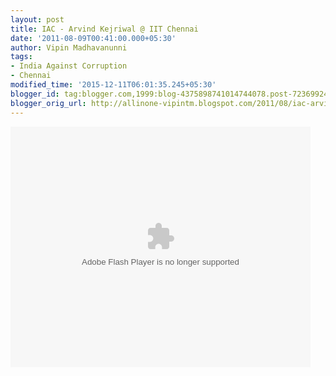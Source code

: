 ```yaml
---
layout: post
title: IAC - Arvind Kejriwal @ IIT Chennai
date: '2011-08-09T00:41:00.000+05:30'
author: Vipin Madhavanunni
tags:
- India Against Corruption
- Chennai
modified_time: '2015-12-11T06:01:35.245+05:30'
blogger_id: tag:blogger.com,1999:blog-4375898741014744078.post-7236992415737238356
blogger_orig_url: http://allinone-vipintm.blogspot.com/2011/08/iac-arvind-kejriwal-iit-chennai.html
---
```


<object width="480" height="385"><param name="movie" 
value="http://www.youtube.com/p/3385A228B5718E8A?version=3&hl=en_US&fs=1"></param><param 
name="allowFullScreen" value="true"></param><param name="allowscriptaccess" 
value="always"></param><embed 
src="http://www.youtube.com/p/3385A228B5718E8A?version=3&hl=en_US&fs=1" 
type="application/x-shockwave-flash" width="480" height="385" 
allowscriptaccess="always" allowfullscreen="true"></embed></object> 
